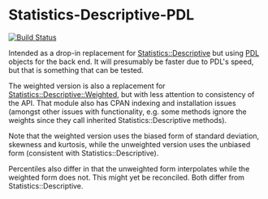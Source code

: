 # Statistics-Descriptive-PDL

[![Build Status](https://api.travis-ci.org/shawnlaffan/Statistics-Descriptive-PDL.png?branch=master)](https://travis-ci.org/shawnlaffan/Statistics-Descriptive-PDL/)

Intended as a drop-in replacement for [Statistics::Descriptive](https://metacpan.org/pod/Statistics::Descriptive) but using [PDL](http://pdl.perl.org) objects for the back end.  It will presumably be faster due to PDL's speed, but that is something that can be tested.

The weighted version is also a replacement for [Statistics::Descriptive::Weighted](https://metacpan.org/pod/Statistics::Descriptive::Weighted), but with less attention to consistency of the API.  That module also has CPAN indexing and installation issues (amongst other issues with functionality, e.g. some methods ignore the weights since they call inherited Statistics::Descriptive methods).  

Note that the weighted version uses the biased form of standard deviation, skewness and kurtosis, while the unweighted version uses the unbiased form (consistent with Statistics::Descriptive).

Percentiles also differ in that the unweighted form interpolates while the weighted form does not.  This might yet be reconciled.  Both differ from Statistics::Descriptive.

